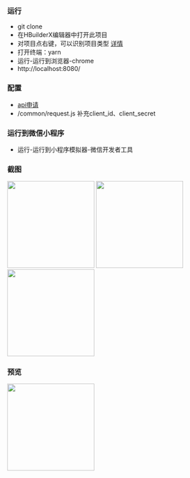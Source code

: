 ### 运行

- git clone 
- 在HBuilderX编辑器中打开此项目
- 对项目点右键，可以识别项目类型 [详情](https://ask.dcloud.net.cn/article/35878)
- 打开终端：yarn
- 运行-运行到浏览器-chrome
- http://localhost:8080/ 

### 配置

- [api申请](https://oauth.cnblogs.com/)
- /common/request.js 补充client_id、client_secret

### 运行到微信小程序

- 运行-运行到小程序模拟器-微信开发者工具



### 截图

<img src="https://pic.imgdb.cn/item/632a862a16f2c2beb1a2a50f.jpg" width="200">

<img src="https://pic.imgdb.cn/item/632a862a16f2c2beb1a2a503.jpg" width="200">

<img src="https://pic.imgdb.cn/item/632a862a16f2c2beb1a2a4fd.jpg" width="200">


### 预览

<img src="https://tx2.a.yximgs.com/udata/music/music_67e30c9f853644188622826d0ca4d9d80.jpg" width="200">
